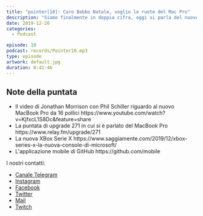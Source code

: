```yaml
---
title: "pointer[10]: Caro Babbo Natale, voglio le ruote del Mac Pro"
description: "Siamo finalmente in doppia cifra, oggi si parla del nuovo Mac Pro e delle sue costosissime ruote, di MacBook Pro, di Facebook e della nuova XBox Serie X."
date: 2019-12-20
categories:
  - Podcast

episode: 10
podcast: records/Pointer10.mp3
type: episode
artwork: default.jpg
duration: 0:41:46
---
```


## Note della puntata

<!-- wp:list -->
<ul><li>Il video di Jonathan Morrison con Phil Schiller riguardo al nuovo MacBook Pro da 16 pollici https://www.youtube.com/watch?v=KjfxcL1S8Dc&amp;feature=share</li><li>La puntata di upgrade 271 in cui si è parlato del MacBook Pro https://www.relay.fm/upgrade/271</li><li>La nuova XBox Serie X https://www.saggiamente.com/2019/12/xbox-series-x-la-nuova-console-di-microsoft/</li><li>L'applicazione mobile di GitHub https://github.com/mobile</li></ul>
<!-- /wp:list -->

I nostri contatti:

- [Canale Telegram](https://t.me/PointerPodcast)
- [Instagram](https://www.instagram.com/pointerpodcast/)
- [Facebook](https://www.facebook.com/pointerPodcast/)
- [Twitter](https://twitter.com/PointerPodcast)
- [Mail](info@pointerpodcast.it)
- [Twitch](https://www.twitch.tv/pointerpodcast)

